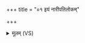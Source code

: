 +++
title = "०१ इयं नारीपतिलोकम्"

+++
<details><summary>मूलम् (VS)</summary>

इ॒यं नारी॑पतिलो॒कं वृ॑णा॒ना नि प॑द्यत॒ उप॑ त्वा मर्त्य॒ प्रेत॑म्।  
धर्मं॑पुरा॒णम॑नुपा॒लय॑न्ती॒ तस्यै॑ प्र॒जां द्रवि॑णं चे॒ह धे॑हि ॥
</details>